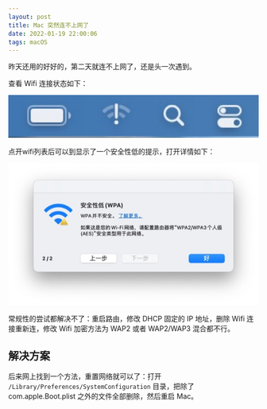 ```yaml
---
layout: post
title: Mac 突然连不上网了
date: 2022-01-19 22:00:06
tags: macOS
---
```


昨天还用的好好的，第二天就连不上网了，还是头一次遇到。

<!--More-->

查看 Wifi 连接状态如下：

![icon.jpg](/images/202201/wifi/icon.jpg)

点开wifi列表后可以到显示了一个安全性低的提示，打开详情如下：

![icon.jpg](/images/202201/wifi/info.jpg)

常规性的尝试都解决不了：重启路由，修改 DHCP 固定的 IP 地址，删除 Wifi 连接重新连，修改 Wifi 加密方法为 WAP2 或者 WAP2/WAP3 混合都不行。

## 解决方案

后来网上找到一个方法，重置网络就可以了：打开 `/Library/Preferences/SystemConfiguration` 目录，把除了 com.apple.Boot.plist 之外的文件全部删除，然后重启 Mac。